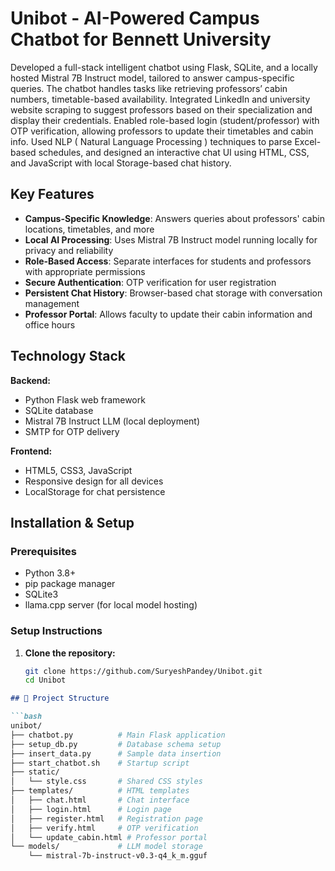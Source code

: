 # Unibot - AI-Powered Campus Chatbot for Bennett University

Developed a full-stack intelligent chatbot using Flask, SQLite, and a locally hosted Mistral 7B Instruct model, tailored to answer campus-specific queries. The chatbot handles tasks like retrieving professors’ cabin numbers, timetable-based availability. Integrated LinkedIn and university website scraping to suggest professors based on their specialization and display their credentials. Enabled role-based login (student/professor) with OTP verification, allowing professors to update their timetables and cabin info. Used NLP ( Natural Language Processing ) techniques to parse Excel-based schedules, and designed an interactive chat UI using HTML, CSS, and JavaScript with local Storage-based chat history.


## Key Features

- **Campus-Specific Knowledge**: Answers queries about professors' cabin locations, timetables, and more
- **Local AI Processing**: Uses Mistral 7B Instruct model running locally for privacy and reliability
- **Role-Based Access**: Separate interfaces for students and professors with appropriate permissions
- **Secure Authentication**: OTP verification for user registration
- **Persistent Chat History**: Browser-based chat storage with conversation management
- **Professor Portal**: Allows faculty to update their cabin information and office hours

## Technology Stack

**Backend:**
- Python Flask web framework
- SQLite database
- Mistral 7B Instruct LLM (local deployment)
- SMTP for OTP delivery

**Frontend:**
- HTML5, CSS3, JavaScript
- Responsive design for all devices
- LocalStorage for chat persistence

## Installation & Setup

### Prerequisites
- Python 3.8+
- pip package manager
- SQLite3
- llama.cpp server (for local model hosting)

### Setup Instructions

1. **Clone the repository:**
   ```bash
   git clone https://github.com/SuryeshPandey/Unibot.git
   cd Unibot

```markdown
## 📁 Project Structure

```bash
unibot/
├── chatbot.py          # Main Flask application
├── setup_db.py         # Database schema setup
├── insert_data.py      # Sample data insertion
├── start_chatbot.sh    # Startup script
├── static/
│   └── style.css       # Shared CSS styles
├── templates/          # HTML templates
│   ├── chat.html       # Chat interface
│   ├── login.html      # Login page
│   ├── register.html   # Registration page
│   ├── verify.html     # OTP verification
│   └── update_cabin.html # Professor portal
└── models/             # LLM model storage
    └── mistral-7b-instruct-v0.3-q4_k_m.gguf
